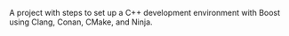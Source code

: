 A project with steps to set up a C++ development environment with Boost using Clang, Conan, CMake, and Ninja.
